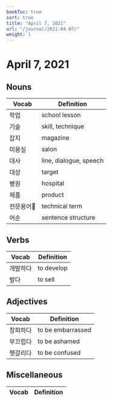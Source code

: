 ```yaml
---
bookToc: true
sort: true
title: "April 7, 2021"
url: "/journal/2021-04-07/"
weight: 1
---
```


# April 7, 2021

## Nouns

| Vocab     | Definition             |
| --------- | ---------------------- |
| 학업      | school lesson          |
| 기술      | skill, technique       |
| 잡지      | magazine               |
| 미용실    | salon                  |
| 대사      | line, dialogue, speech |
| 대상      | target                 |
| 병원      | hospital               |
| 제품      | product                |
| 전문용어 | technical term         |
| 어순      | sentence structure     |

## Verbs

| Vocab    | Definition |
| -------- | ---------- |
| 개발하다 | to develop |
| 발다     | to sell    |


## Adjectives

| Vocab    | Definition        |
| -------- | ----------------- |
| 창피하다 | to be embarrassed |
| 부끄럽다 | to be ashamed     |
| 헷갈리다 | to be confused    |

## Miscellaneous

| Vocab | Definition |
| ----- | ---------- |
